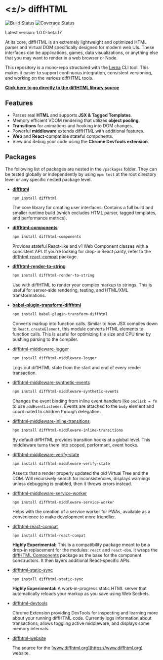 # <±/> diffHTML

[![Build Status](https://travis-ci.org/tbranyen/diffhtml.svg?branch=master)](https://travis-ci.org/tbranyen/diffhtml)
[![Coverage
  Status](https://coveralls.io/repos/tbranyen/diffhtml/badge.svg?branch=master&service=github)](https://coveralls.io/github/tbranyen/diffhtml?branch=master)

Latest version: 1.0.0-beta.17

At its core, diffHTML is an extremely lightweight and optimized HTML parser and
Virtual DOM specifically designed for modern web UIs. These interfaces can be
applications, games, data visualizations, or anything else that you may want to
render in a web browser or Node.

This repository is a mono-repo structured with the [Lerna](https://lernajs.io/)
CLI tool. This makes it easier to support continuous integration, consistent
versioning, and working on the various diffHTML tools.

[**Click here to go directly to the diffHTML library source**](/packages/diffhtml/)

## Features

- Parses real **HTML** and supports **JSX & Tagged Templates**.
- Memory efficient VDOM rendering that utilizes **object pooling**.
- **Transitions** for animations and hooking into DOM changes.
- Powerful **middleware** extends diffHTML with additional features.
- **Web** and **React**-compatible stateful components.
- View and debug your code using the **Chrome DevTools extension**.

## Packages

The following list of packages are nested in the `/packages` folder. They can
be tested globally or independently by using `npm test` at the root directory
level or any specific nested package level.

* **[diffhtml](/packages/diffhtml)**

  ``` sh
  npm install diffhtml
  ```

  The core library for creating user interfaces. Contains a full build and
  smaller runtime build (which excludes HTML parser, tagged templates, and
  performance metrics).

* **[diffhtml-components](/packages/diffhtml-components)**

  ``` sh
  npm install diffhtml-components
  ```

  Provides stateful React-like and v1 Web Component classes with a consistent
  API. If you're looking for drop-in React parity, refer to the
  [diffhtml-react-compat](/packages/diffhtml-react-compat) package.

* **[diffhtml-render-to-string](/packages/diffhtml-render-to-string)**

  ``` sh
  npm install diffhtml-render-to-string
  ```

  Use with diffHTML to render your complex markup to strings. This is useful
  for server-side rendering, testing, and HTML/XML transformations.

* **[babel-plugin-transform-diffhtml](/packages/babel-plugin-transform-diffhtml)**

  ``` sh
  npm install babel-plugin-transform-diffhtml
  ```
  Converts markup into function calls. Similar to how JSX compiles down to
  `React.createElement`, this module converts HTML elements to function calls.
  This is useful for optimizing file size and CPU time by pushing parsing to
  the compiler.

* [diffhtml-middleware-logger](/packages/diffhtml-middleware-logger)

  ``` sh
  npm install diffhtml-middleware-logger
  ```

  Logs out diffHTML state from the start and end of every render transaction.

* [diffhtml-middleware-synthetic-events](/packages/diffhtml-middleware-synthetic-events)

  ``` sh
  npm install diffhtml-middleware-synthetic-events
  ```

  Changes the event binding from inline event handlers like `onclick = fn` to
  use `addEventListener`. Events are attached to the `body` element and
  coordinated to children through delegation.

* [diffhtml-middleware-inline-transitions](/packages/diffhtml-middleware-inline-transitions)

  ``` sh
  npm install diffhtml-middleware-inline-transitions
  ```

  By default diffHTML provides transition hooks at a global level. This
  middleware turns them into scoped, performant, event hooks.

* [diffhtml-middleware-verify-state](/packages/diffhtml-middleware-verify-state)

  ``` sh
  npm install diffhtml-middleware-verify-state
  ```

  Asserts that a render properly updated the old Virtual Tree and the DOM. Will
  recursively search for inconsistencies, displays warnings unless debugging is
  enabled, then it throws errors instead.

* [diffhtml-middleware-service-worker](/packages/diffhtml-middleware-service-worker)

  ``` sh
  npm install diffhtml-middleware-service-worker
  ```

  Helps with the creation of a service worker for PWAs, available as a
  convenience to make development more friendlier.

* [diffhtml-react-compat](/packages/diffhtml-react-compat)

  ```
  npm install diffhtml-react-compat
  ```

  **Highly Experimental:** This is a compatibility package meant to be a
  drop-in replacement for the modules: `react` and `react-dom`. It wraps the
  [diffHTML Components](/packages/diffhtml-components) package as the base for
  the component constructors. It then layers additional React-specific APIs.

* [diffhtml-static-sync](/packages/diffhtml-static-sync)

  ```
  npm install diffhtml-static-sync
  ```

  **Highly Experimental:** A work-in-progress static HTML server that automatically
  reloads your markup as you save using Web Sockets.

* [diffhtml-devtools](/packages/diffhtml-devtools)

  Chrome Extension providing DevTools for inspecting and learning more about
  your running diffHTML code. Currently logs information about transactions,
  allows toggling active middleware, and displays some memory internals.

* [diffhtml-website](/packages/diffhtml-website)

  The source for the [www.diffhtml.org](https://www.diffhtml.org) website.
